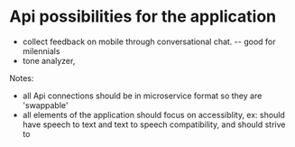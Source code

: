 # Api possibilities for the application
* collect feedback on mobile through conversational chat. -- good for milennials
* tone analyzer, 

Notes: 
* all Api connections should be in microservice format so they are 'swappable'
* all elements of the application should focus on accessiblity, ex: should have speech to text and text to speech compatibility, and should strive to 

